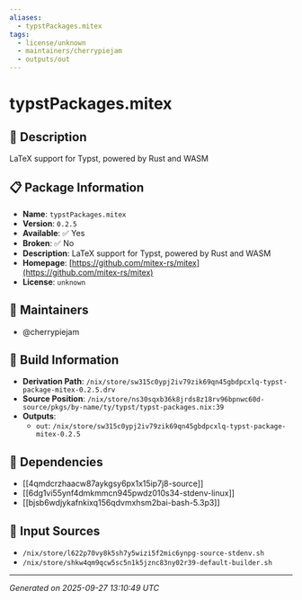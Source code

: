 ```yaml
---
aliases:
  - typstPackages.mitex
tags:
  - license/unknown
  - maintainers/cherrypiejam
  - outputs/out
---
```


# typstPackages.mitex

## 📝 Description

LaTeX support for Typst, powered by Rust and WASM

## 📋 Package Information

- **Name**: `typstPackages.mitex`
- **Version**: `0.2.5`
- **Available**: ✅ Yes
- **Broken**: ✅ No
- **Description**: LaTeX support for Typst, powered by Rust and WASM
- **Homepage**: [https://github.com/mitex-rs/mitex](https://github.com/mitex-rs/mitex)
- **License**: `unknown`
## 👥 Maintainers

- @cherrypiejam


## 🔧 Build Information

- **Derivation Path**: `/nix/store/sw315c0ypj2iv79zik69qn45gbdpcxlq-typst-package-mitex-0.2.5.drv`
- **Source Position**: `/nix/store/ns30sqxb36k8jrds8z18rv96bpnwc60d-source/pkgs/by-name/ty/typst/typst-packages.nix:39`
- **Outputs**:
  - `out`:  `/nix/store/sw315c0ypj2iv79zik69qn45gbdpcxlq-typst-package-mitex-0.2.5`

## 🔗 Dependencies

- [[4qmdcrzhaacw87aykgsy6px1x15ip7j8-source]]
- [[6dg1vi55ynf4dmkmmcn945pwdz010s34-stdenv-linux]]
- [[bjsb6wdjykafnkixq156qdvmxhsm2bai-bash-5.3p3]]

## 📁 Input Sources

- `/nix/store/l622p70vy8k5sh7y5wizi5f2mic6ynpg-source-stdenv.sh`
- `/nix/store/shkw4qm9qcw5sc5n1k5jznc83ny02r39-default-builder.sh`

---
*Generated on 2025-09-27 13:10:49 UTC*
